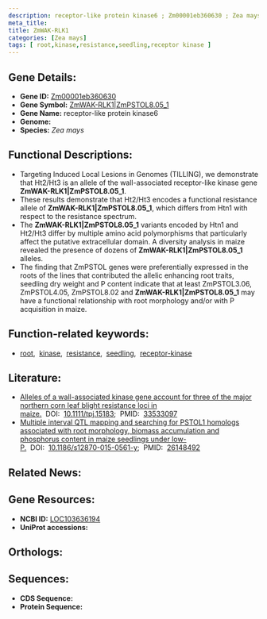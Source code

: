 ```yaml
---
description: receptor-like protein kinase6 ; Zm00001eb360630 ; Zea mays
meta_title:
title: ZmWAK-RLK1
categories: [Zea mays]
tags: [ root,kinase,resistance,seedling,receptor kinase ]
---
```


## Gene Details:
- **Gene ID:** [Zm00001eb360630]()
- **Gene Symbol:** <u>ZmWAK-RLK1|ZmPSTOL8.05_1</u>
- **Gene Name:** receptor-like protein kinase6
- **Genome:** []()
- **Species:** *Zea mays*

## Functional Descriptions:
   - Targeting Induced Local Lesions in Genomes (TILLING), we demonstrate that Ht2/Ht3 is an allele of the wall-associated receptor-like kinase gene **ZmWAK-RLK1|ZmPSTOL8.05_1**.
   - These results demonstrate that Ht2/Ht3 encodes a functional resistance allele of **ZmWAK-RLK1|ZmPSTOL8.05_1**, which differs from Htn1 with respect to the resistance spectrum.
   - The **ZmWAK-RLK1|ZmPSTOL8.05_1** variants encoded by Htn1 and Ht2/Ht3 differ by multiple amino acid polymorphisms that particularly affect the putative extracellular domain. A diversity analysis in maize revealed the presence of dozens of **ZmWAK-RLK1|ZmPSTOL8.05_1** alleles.
   - The finding that ZmPSTOL genes were preferentially expressed in the roots of the lines that contributed the allelic enhancing root traits, seedling dry weight and P content indicate that at least ZmPSTOL3.06, ZmPSTOL4.05, ZmPSTOL8.02 and **ZmWAK-RLK1|ZmPSTOL8.05_1** may have a functional relationship with root morphology and/or with P acquisition in maize.

## Function-related keywords:
   - [root](/tags/root/),&nbsp;&nbsp;[kinase](/tags/kinase/),&nbsp;&nbsp;[resistance](/tags/resistance/),&nbsp;&nbsp;[seedling](/tags/seedling/),&nbsp;&nbsp;[receptor-kinase](/tags/receptor-kinase/)

## Literature:
   - [Alleles of a wall-associated kinase gene account for three of the major northern corn leaf blight resistance loci in maize.](https://doi.org/10.1111/tpj.15183)&nbsp;&nbsp;DOI:&nbsp;&nbsp;[10.1111/tpj.15183](https://doi.org/10.1111/tpj.15183);&nbsp;&nbsp;PMID:&nbsp;&nbsp;[33533097](https://pubmed.ncbi.nlm.nih.gov/33533097/)
   - [Multiple interval QTL mapping and searching for PSTOL1 homologs associated with root morphology, biomass accumulation and phosphorus content in maize seedlings under low-P.](https://doi.org/10.1186/s12870-015-0561-y)&nbsp;&nbsp;DOI:&nbsp;&nbsp;[10.1186/s12870-015-0561-y](https://doi.org/10.1186/s12870-015-0561-y);&nbsp;&nbsp;PMID:&nbsp;&nbsp;[26148492](https://pubmed.ncbi.nlm.nih.gov/26148492/)

## Related News:

## Gene Resources:
- **NCBI ID:**  [LOC103636194](https://www.ncbi.nlm.nih.gov/gene/?term=LOC103636194)
- **UniProt accessions:**  [](https://www.uniprot.org/uniprotkb//entry)

## Orthologs:

## Sequences:
- **CDS Sequence:**
- **Protein Sequence:**
